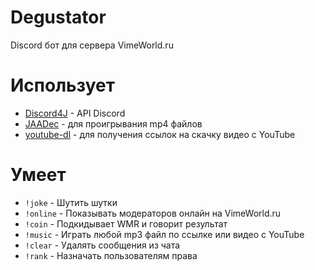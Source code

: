 # Degustator
Discord бот для сервера VimeWorld.ru

# Использует
- [Discord4J](https://github.com/austinv11/Discord4J) - API Discord
- [JAADec](https://github.com/DV8FromTheWorld/JAADec) - для проигрывания mp4 файлов
- [youtube-dl](https://github.com/rg3/youtube-dl) - для получения ссылок на скачку видео с YouTube

# Умеет
- `!joke` - Шутить шутки
- `!online` - Показывать модераторов онлайн на VimeWorld.ru
- `!coin` - Подкидывает WMR и говорит результат
- `!music` - Играть любой mp3 файл по ссылке или видео с YouTube
- `!clear` - Удалять сообщения из чата
- `!rank` - Назначать пользователям права
